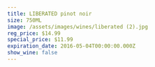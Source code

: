 ```yaml
---
title: LIBERATED pinot noir
size: 750ML
image: /assets/images/wines/liberated (2).jpg
reg_price: $14.99
special_price: $11.99
expiration_date: 2016-05-04T00:00:00.000Z
show_wine: false
---
```




